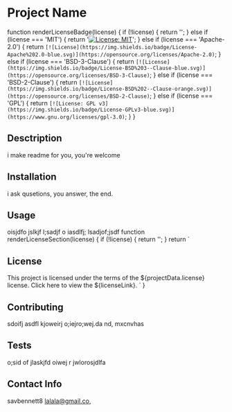 
# Project Name
function renderLicenseBadge(license) {
    if (!license) {
        return '';
    }
    else if (license === 'MIT') {
        return '[![License: MIT](https://img.shields.io/badge/License-MIT-yellow.svg)](https://opensource.org/licenses/MIT)';
    }
    else if (license === 'Apache-2.0') {
        return `[![License](https://img.shields.io/badge/License-Apache%202.0-blue.svg)](https://opensource.org/licenses/Apache-2.0)`;
    }
    else if (license === 'BSD-3-Clause') {
        return `[![License](https://img.shields.io/badge/License-BSD%203--Clause-blue.svg)](https://opensource.org/licenses/BSD-3-Clause)`;
    }
    else if (license === 'BSD-2-Clause') {
        return `[![License](https://img.shields.io/badge/License-BSD%202--Clause-orange.svg)](https://opensource.org/licenses/BSD-2-Clause)`;
    }
    else if (license === 'GPL') {
        return `[![License: GPL v3](https://img.shields.io/badge/License-GPLv3-blue.svg)](https://www.gnu.org/licenses/gpl-3.0)`;
    }
}
## **Desctription**
i make readme for you, you're welcome
## **Installation**
i ask qusetions, you answer, the end.
## Usage
oisjdfo jslkjf l;sadjf o iasdlfj; lsadjof;jsdf
function renderLicenseSection(license) {
    if (!license) {
        return '';
    }
    return `
## License
This project is licensed under the terms of the ${projectData.license} license. Click here to view the ${licenseLink}.
`
}
## Contributing
sdoifj asdfl kjoweirj o;iejro;wej.da nd, mxcnvhas
## Tests
o;sid of jlaskjfd oiwej r jwlorosjdlfa
## Contact Info
savbennett8
lalala@gmail.co,
